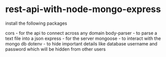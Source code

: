 # rest-api-with-node-mongo-express

install the following packages 

cors - for the api to connect across any domain
body-parser - to parse a text file into a json
express - for the server
mongoose - to interact with the mongo db
dotenv - to hide important details like database username and password which will be hidden from other users
